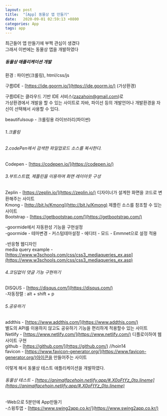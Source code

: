 ```yaml
---
layout: post
title:  "[App] 동물상 앱 만들기"
date:   2020-09-01 02:59:13 +0800
categories: App
tags: app
---
```

최근들어 앱 만들기에 부쩍 관심이 생겼다<br>
그래서 이번에는 동물상 앱을 개발하였다<br>

##### 동물상 애플리케이션 개발

환경 : 파이썬(크롤링), html/css/js <br>

구름IDE - [https://ide.goorm.io/](https://ide.goorm.io/) (가상환경)

구름IDE는 클라우드 기반 IDE 서비스(zazahoin@gmail.com)로<br> 
가상환경에서 개발을 할 수 있는 사이트로 자바, 파이선 등의 개발언어나 개발환경을 자신이 선택해서 사용할 수 있다.<br>

beautifulsoup - 크롤링용 라이브러리(파이썬)<br>

###### 1.크롤링<br>

###### 2.codePen에서 검색한 파일업로드 소스를 복사한다.<br>
Codepen - [https://codepen.io/](https://codepen.io/)<br>

###### 3.부트스트랩, 제플린을 이용하여 화면 레이아웃 구성<br>
Zeplin - [https://zeplin.io/](https://zeplin.io/) 디자이너가 설계한 화면을 코드로 변환해주는 사이트<br>
Kmong - [http://bit.ly/Kmong](http://bit.ly/Kmong) 제플린 소스를 참조할 수 있는 사이트<br>
Bootstrap - [https://getbootstrap.com/](https://getbootstrap.com/)

-goormide에서 자동완성 기능을 구현설정<br>
-goormide - 테마변경 - 커스텀테마설정 - 에디터 - 모드 - Emmnet으로 설정 적용<br>

-반응형 웹디자인<br>
media query example - [https://www.w3schools.com/css/css3_mediaqueries_ex.asp](https://www.w3schools.com/css/css3_mediaqueries_ex.asp)<br>

###### 4.코딩없이 댓글 기능 구현하기<br>
DISQUS - [https://disqus.com/](https://disqus.com/)<br>
-자동정렬 : alt + shift + p<br>

###### 5.공유하기<br>
addthis - [https://www.addthis.com/](https://www.addthis.com/)<br> 
별도의 API를 이용하지 않고도 공유하기 기능을 편리하게 적용할수 있는 사이트<br>
Netlify - [https://www.netlify.com/](https://www.netlify.com/) 디플로이하여 웹사이트 구현<br>
github - [https://github.com/](https://github.com/) //hoin14<br>
favicon - [https://www.favicon-generator.org/](https://www.favicon-generator.org/)아이콘을 만들어주는 사이트<br>

이렇게 해서 동물상 테스트 애플리케이션을 개발하였다.<br>

###### 동물상 테스트 - [https://animalfacehoin.netlify.app/#.X0oFtYz_0to.lineme](https://animalfacehoin.netlify.app/#.X0oFtYz_0to.lineme)<br>

-Web으로 5분만에 App만들기<br>
-스윙투앱 - [https://www.swing2app.co.kr/](https://www.swing2app.co.kr/)<br>